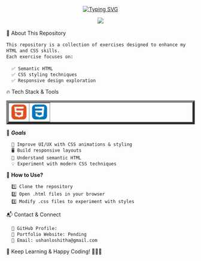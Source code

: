 <p align="center">
  <a href="https://git.io/typing-svg">
    <img src="https://readme-typing-svg.demolab.com?font=Fira+Code&weight=500&size=36&duration=6200&pause=1400&width=580&height=60&lines=🚀+HTML+%26+CSS+Fundamentals" alt="Typing SVG" />
  </a>
</p>

<p align="center">
  <img src="https://media.giphy.com/media/v1.Y2lkPTc5MGI3NjExejJzcnh1cXRwMmM1cGdtMmRnMzN5MGxjamE5MGl3NnduaW5peWp0NCZlcD12MV9naWZzX3NlYXJjaCZjdD1n/bGgsc5mWoryfgKBx1u/giphy.gif" width="300">
</p>

🌟 About This Repository

    This repository is a collection of exercises designed to enhance my HTML and CSS skills.
    Each exercise focuses on:

      ✅ Semantic HTML
      ✅ CSS styling techniques
      ✅ Responsive design exploration

🔥 Tech Stack & Tools

<table border="6px" width="75%" >
<tr>
  <th align="center" width="50%"> <a href="https://developer.mozilla.org/en-US/docs/Web/HTML" target="_blank"> <img src="https://github.com/tandpfun/skill-icons/blob/main/icons/HTML.svg" alt="HTML5" width="40" height="40"/> </a></th>

  <th align="center" width="50%"><a href="https://developer.mozilla.org/en-US/docs/Web/CSS" target="_blank"> <img src="https://github.com/tandpfun/skill-icons/blob/main/icons/CSS.svg" alt="CSS3" width="40" height="40"/> </a></th>

</tr>
</table>
  
  🎯 **_Goals_**

      🎨 Improve UI/UX with CSS animations & styling
      🖥️ Build responsive layouts
      📝 Understand semantic HTML
      💡 Experiment with modern CSS techniques

📌 **How to Use?**

      1️⃣ Clone the repository
      2️⃣ Open .html files in your browser
      3️⃣ Modify .css files to experiment with styles

📬 Contact & Connect

      👤 GitHub Profile:
      💼 Portfolio Website: Pending
      📧 Email: ushanloshitha@gmail.com

🚀 Keep Learning & Happy Coding! 👨‍💻✨
